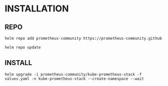 # INSTALLATION


## REPO 
```bash
helm repo add prometheus-community https://prometheus-community.github.io/helm-charts

helm repo update
```

## INSTALL

```
helm upgrade -i prometheus-community/kube-prometheus-stack -f values.yaml -n kube-prometheus-stack --create-namespace --wait
```

